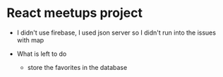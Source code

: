 # React meetups project
- I didn't use firebase, I used json server so I didn't run into the issues with map

- What is left to do
    - store the favorites in the database
